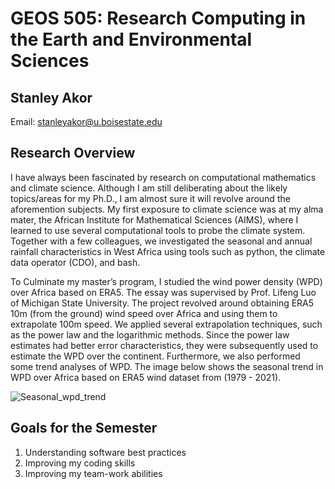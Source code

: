 # GEOS 505: Research Computing in the Earth and Environmental Sciences

## Stanley Akor


Email: [stanleyakor@u.boisestate.edu](mailto:stanleyakor@u.boisestate.edu)


## Research Overview ##
I have always been fascinated by research on computational mathematics and climate science. Although I am still deliberating about the likely topics/areas for my Ph.D., I am almost sure it will revolve around the aforemention subjects. My first exposure to climate science was at my alma mater, the African Institute for Mathematical Sciences (AIMS), where I learned to use several computational tools to probe the climate system. Together with a few colleagues, we investigated the seasonal and annual rainfall characteristics in West Africa using tools such as python, the climate data operator (CDO), and bash.

To Culminate my master’s program, I studied the wind power density (WPD) over Africa based on ERA5. The essay was supervised by Prof. Lifeng Luo of Michigan State University. The project revolved around obtaining ERA5 10m (from the ground) wind speed over Africa and using them to extrapolate 100m speed. We applied several extrapolation techniques, such as the power law and the logarithmic methods. Since the power law estimates had better error characteristics, they were subsequently used to estimate the WPD over the continent. Furthermore, we also performed some trend analyses of WPD. The image below shows the seasonal trend in WPD over Africa based on ERA5 wind dataset from (1979 - 2021).



![Seasonal_wpd_trend](https://user-images.githubusercontent.com/107439769/191145979-81a016b7-071d-459b-8603-ec0bd77476bd.png)


## Goals for the Semester

1. Understanding software best practices
2. Improving my coding skills
3. Improving my team-work abilities
